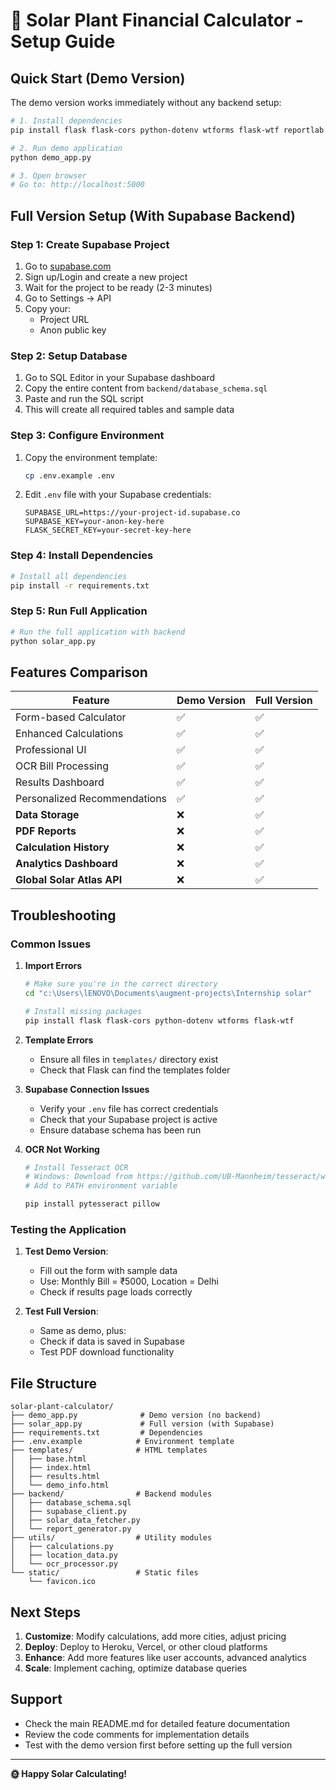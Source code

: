 # 🚀 Solar Plant Financial Calculator - Setup Guide

## Quick Start (Demo Version)

The demo version works immediately without any backend setup:

```bash
# 1. Install dependencies
pip install flask flask-cors python-dotenv wtforms flask-wtf reportlab

# 2. Run demo application
python demo_app.py

# 3. Open browser
# Go to: http://localhost:5000
```

## Full Version Setup (With Supabase Backend)

### Step 1: Create Supabase Project

1. Go to [supabase.com](https://supabase.com)
2. Sign up/Login and create a new project
3. Wait for the project to be ready (2-3 minutes)
4. Go to Settings → API
5. Copy your:
   - Project URL
   - Anon public key

### Step 2: Setup Database

1. Go to SQL Editor in your Supabase dashboard
2. Copy the entire content from `backend/database_schema.sql`
3. Paste and run the SQL script
4. This will create all required tables and sample data

### Step 3: Configure Environment

1. Copy the environment template:
   ```bash
   cp .env.example .env
   ```

2. Edit `.env` file with your Supabase credentials:
   ```env
   SUPABASE_URL=https://your-project-id.supabase.co
   SUPABASE_KEY=your-anon-key-here
   FLASK_SECRET_KEY=your-secret-key-here
   ```

### Step 4: Install Dependencies

```bash
# Install all dependencies
pip install -r requirements.txt
```

### Step 5: Run Full Application

```bash
# Run the full application with backend
python solar_app.py
```

## Features Comparison

| Feature | Demo Version | Full Version |
|---------|-------------|--------------|
| Form-based Calculator | ✅ | ✅ |
| Enhanced Calculations | ✅ | ✅ |
| Professional UI | ✅ | ✅ |
| OCR Bill Processing | ✅ | ✅ |
| Results Dashboard | ✅ | ✅ |
| Personalized Recommendations | ✅ | ✅ |
| **Data Storage** | ❌ | ✅ |
| **PDF Reports** | ❌ | ✅ |
| **Calculation History** | ❌ | ✅ |
| **Analytics Dashboard** | ❌ | ✅ |
| **Global Solar Atlas API** | ❌ | ✅ |

## Troubleshooting

### Common Issues

1. **Import Errors**
   ```bash
   # Make sure you're in the correct directory
   cd "c:\Users\lENOVO\Documents\augment-projects\Internship solar"
   
   # Install missing packages
   pip install flask flask-cors python-dotenv wtforms flask-wtf
   ```

2. **Template Errors**
   - Ensure all files in `templates/` directory exist
   - Check that Flask can find the templates folder

3. **Supabase Connection Issues**
   - Verify your `.env` file has correct credentials
   - Check that your Supabase project is active
   - Ensure database schema has been run

4. **OCR Not Working**
   ```bash
   # Install Tesseract OCR
   # Windows: Download from https://github.com/UB-Mannheim/tesseract/wiki
   # Add to PATH environment variable
   
   pip install pytesseract pillow
   ```

### Testing the Application

1. **Test Demo Version**:
   - Fill out the form with sample data
   - Use: Monthly Bill = ₹5000, Location = Delhi
   - Check if results page loads correctly

2. **Test Full Version**:
   - Same as demo, plus:
   - Check if data is saved in Supabase
   - Test PDF download functionality

## File Structure

```
solar-plant-calculator/
├── demo_app.py              # Demo version (no backend)
├── solar_app.py             # Full version (with Supabase)
├── requirements.txt         # Dependencies
├── .env.example            # Environment template
├── templates/              # HTML templates
│   ├── base.html
│   ├── index.html
│   ├── results.html
│   └── demo_info.html
├── backend/                # Backend modules
│   ├── database_schema.sql
│   ├── supabase_client.py
│   ├── solar_data_fetcher.py
│   └── report_generator.py
├── utils/                  # Utility modules
│   ├── calculations.py
│   ├── location_data.py
│   └── ocr_processor.py
└── static/                 # Static files
    └── favicon.ico
```

## Next Steps

1. **Customize**: Modify calculations, add more cities, adjust pricing
2. **Deploy**: Deploy to Heroku, Vercel, or other cloud platforms
3. **Enhance**: Add more features like user accounts, advanced analytics
4. **Scale**: Implement caching, optimize database queries

## Support

- Check the main README.md for detailed feature documentation
- Review the code comments for implementation details
- Test with the demo version first before setting up the full version

---

**🌞 Happy Solar Calculating!**
